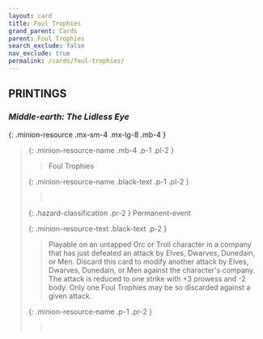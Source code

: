 ```yaml
---
layout: card
title: Foul Trophies
grand_parent: Cards
parent: Foul Trophies
search_exclude: false
nav_exclude: true
permalink: /cards/foul-trophies/
---
```


## PRINTINGS


### _Middle-earth: The Lidless Eye_

{: .minion-resource .mx-sm-4 .mx-lg-8 .mb-4 }
> {: .minion-resource-name .mb-4 .p-1 .pl-2 }
> > <div class="hazard-mp"></div>
> > <div class="card-name">Foul Trophies</div>
>
> {: .minion-resource-name .black-text .p-1 .pl-2 }
> > &nbsp;
>
> {: .hazard-classification .pr-2 }
> Permanent-event
>
> {: .minion-resource-text .black-text .p-2 }
> > Playable on an untapped Orc or Troll character in a company that has just defeated an attack by Elves, Dwarves, Dunedain, or Men. Discard this card to modify another attack by Elves, Dwarves, Dunedain, or Men against the character's company. The attack is reduced to one strike with +3 prowess and -2 body. Only one Foul Trophies may be so discarded against a given attack. 
> 
> {: .minion-resource-name .p-1 .pr-2 }
> > <div class="card-shield"></div>
> > <div class="card-corruption-white">&nbsp;</div>

